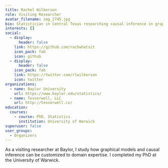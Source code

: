 ```yaml
---
title: Rachel Wilkerson
role: Visiting Researcher
avatar_filename: img_2745.jpg
bio: Statistician in Central Texas researching causal inference in graphical models.
interests: []
social:
  - display:
      header: false
    link: https://github.com/rachwhatsit
    icon_pack: fab
    icon: github
  - display:
      header: false
    icon_pack: fab
    link: https://twitter.com/rlwilkerson
    icon: twitter
organizations:
  - name: Baylor University
    url: https://www.baylor.edu/statistics/
  - name: Tesserwell, LLC
    url: http://tesserwell.co/
education:
  courses:
    - course: PhD, Statistics
      institution: University of Warwick
superuser: false
user_groups:
  - Organizers
---
```

As a visiting researcher at Baylor, I study how graphical models and causal inference can be customized to domain expertise. I completed my PhD at the University of Warwick.